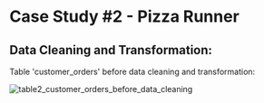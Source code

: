 # Case Study #2 - Pizza Runner

## Data Cleaning and Transformation:

Table 'customer_orders' before data cleaning and transformation:

![table2_customer_orders_before_data_cleaning](https://github.com/rakeshbangla41/8_Week_SQL_Challenge/assets/132288134/26834858-c3a0-4b79-82ac-530c5558f563)




